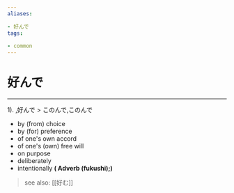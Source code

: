```yaml
---
aliases:
    
- 好んで
tags:
    
- common
---
```


# 好んで
---
1).
,好んで > このんで,このんで

- by (from) choice
- by (for) preference
- of one's own accord
- of one's (own) free will
- on purpose
- deliberately
- intentionally
**( Adverb (fukushi);)**
> see also:  [[好む]]
            